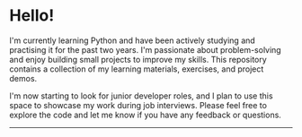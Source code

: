 # Hello!

I'm currently learning Python and have been actively studying and practising it for the past two years. I'm passionate about problem-solving and enjoy building small projects to improve my skills. This repository contains a collection of my learning materials, exercises, and project demos.

I'm now starting to look for junior developer roles, and I plan to use this space to showcase my work during job interviews. Please feel free to explore the code and let me know if you have any feedback or questions.

---

